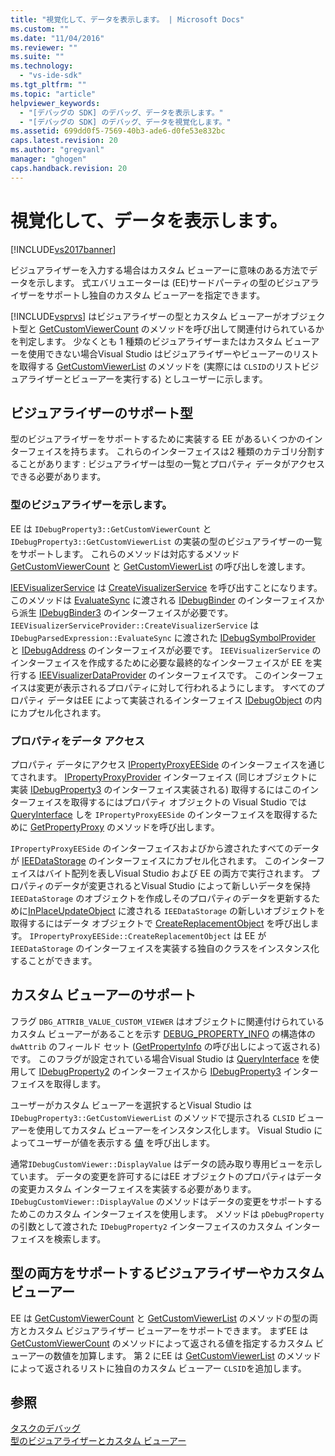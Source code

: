 ```yaml
---
title: "視覚化して、データを表示します。 | Microsoft Docs"
ms.custom: ""
ms.date: "11/04/2016"
ms.reviewer: ""
ms.suite: ""
ms.technology: 
  - "vs-ide-sdk"
ms.tgt_pltfrm: ""
ms.topic: "article"
helpviewer_keywords: 
  - "[デバッグの SDK] のデバッグ、データを表示します。"
  - "[デバッグの SDK] のデバッグ、データを視覚化します。"
ms.assetid: 699dd0f5-7569-40b3-ade6-d0fe53e832bc
caps.latest.revision: 20
ms.author: "gregvanl"
manager: "ghogen"
caps.handback.revision: 20
---
```

# 視覚化して、データを表示します。
[!INCLUDE[vs2017banner](../../code-quality/includes/vs2017banner.md)]

ビジュアライザーを入力する場合はカスタム ビューアーに意味のある方法でデータを示します。  式エバリュエーターは \(EE\)サードパーティの型のビジュアライザーをサポートし独自のカスタム ビューアーを指定できます。  
  
 [!INCLUDE[vsprvs](../../code-quality/includes/vsprvs_md.md)] はビジュアライザーの型とカスタム ビューアーがオブジェクト型と [GetCustomViewerCount](../Topic/IDebugProperty3::GetCustomViewerCount.md) のメソッドを呼び出して関連付けられているかを判定します。  少なくとも 1 種類のビジュアライザーまたはカスタム ビューアーを使用できない場合Visual Studio はビジュアライザーやビューアーのリストを取得する [GetCustomViewerList](../../extensibility/debugger/reference/idebugproperty3-getcustomviewerlist.md) のメソッドを \(実際には `CLSID`のリストビジュアライザーとビューアーを実行する\) としユーザーに示します。  
  
## ビジュアライザーのサポート型  
 型のビジュアライザーをサポートするために実装する EE があるいくつかのインターフェイスを持ちます。  これらのインターフェイスは2 種類のカテゴリ分割することがあります : ビジュアライザーは型の一覧とプロパティ データがアクセスできる必要があります。  
  
### 型のビジュアライザーを示します。  
 EE は `IDebugProperty3::GetCustomViewerCount` と `IDebugProperty3::GetCustomViewerList` の実装の型のビジュアライザーの一覧をサポートします。  これらのメソッドは対応するメソッド [GetCustomViewerCount](../../extensibility/debugger/reference/ieevisualizerservice-getcustomviewercount.md) と [GetCustomViewerList](../../extensibility/debugger/reference/ieevisualizerservice-getcustomviewerlist.md) の呼び出しを渡します。  
  
 [IEEVisualizerService](../../extensibility/debugger/reference/ieevisualizerservice.md) は [CreateVisualizerService](../../extensibility/debugger/reference/ieevisualizerserviceprovider-createvisualizerservice.md) を呼び出すことになります。  このメソッドは [EvaluateSync](../../extensibility/debugger/reference/idebugparsedexpression-evaluatesync.md) に渡される [IDebugBinder](../../extensibility/debugger/reference/idebugbinder.md) のインターフェイスから派生 [IDebugBinder3](../../extensibility/debugger/reference/idebugbinder3.md) のインターフェイスが必要です。  `IEEVisualizerServiceProvider::CreateVisualizerService` は`IDebugParsedExpression::EvaluateSync` に渡された [IDebugSymbolProvider](../../extensibility/debugger/reference/idebugsymbolprovider.md) と [IDebugAddress](../../extensibility/debugger/reference/idebugaddress.md) のインターフェイスが必要です。  `IEEVisualizerService` のインターフェイスを作成するために必要な最終的なインターフェイスが EE を実行する [IEEVisualizerDataProvider](../../extensibility/debugger/reference/ieevisualizerdataprovider.md) のインターフェイスです。  このインターフェイスは変更が表示されるプロパティに対して行われるようにします。  すべてのプロパティ データはEE によって実装されるインターフェイス [IDebugObject](../../extensibility/debugger/reference/idebugobject.md) の内にカプセル化されます。  
  
### プロパティをデータ アクセス  
 プロパティ データにアクセス [IPropertyProxyEESide](../../extensibility/debugger/reference/ipropertyproxyeeside.md) のインターフェイスを通じてされます。  [IPropertyProxyProvider](../../extensibility/debugger/reference/ipropertyproxyprovider.md) インターフェイス \(同じオブジェクトに実装 [IDebugProperty3](../../extensibility/debugger/reference/idebugproperty3.md) のインターフェイス実装される\) 取得するにはこのインターフェイスを取得するにはプロパティ オブジェクトの Visual Studio では [QueryInterface](/visual-cpp/atl/queryinterface) しを `IPropertyProxyEESide` のインターフェイスを取得するために [GetPropertyProxy](../../extensibility/debugger/reference/ipropertyproxyprovider-getpropertyproxy.md) のメソッドを呼び出します。  
  
 `IPropertyProxyEESide` のインターフェイスおよびから渡されたすべてのデータが [IEEDataStorage](../../extensibility/debugger/reference/ieedatastorage.md) のインターフェイスにカプセル化されます。  このインターフェイスはバイト配列を表しVisual Studio および EE の両方で実行されます。  プロパティのデータが変更されるとVisual Studio によって新しいデータを保持 `IEEDataStorage` のオブジェクトを作成しそのプロパティのデータを更新するために[InPlaceUpdateObject](../Topic/IPropertyProxyEESide::InPlaceUpdateObject.md) に渡される `IEEDataStorage` の新しいオブジェクトを取得するにはデータ オブジェクトで [CreateReplacementObject](../../extensibility/debugger/reference/ipropertyproxyeeside-createreplacementobject.md) を呼び出します。  `IPropertyProxyEESide::CreateReplacementObject` は EE が `IEEDataStorage` のインターフェイスを実装する独自のクラスをインスタンス化することができます。  
  
## カスタム ビューアーのサポート  
 フラグ `DBG_ATTRIB_VALUE_CUSTOM_VIEWER` はオブジェクトに関連付けられているカスタム ビューアーがあることを示す [DEBUG\_PROPERTY\_INFO](../../extensibility/debugger/reference/debug-property-info.md) の構造体の `dwAttrib` のフィールド セット \([GetPropertyInfo](../../extensibility/debugger/reference/idebugproperty2-getpropertyinfo.md) の呼び出しによって返される\) です。  このフラグが設定されている場合Visual Studio は [QueryInterface](/visual-cpp/atl/queryinterface) を使用して [IDebugProperty2](../../extensibility/debugger/reference/idebugproperty2.md) のインターフェイスから [IDebugProperty3](../../extensibility/debugger/reference/idebugproperty3.md) インターフェイスを取得します。  
  
 ユーザーがカスタム ビューアーを選択するとVisual Studio は `IDebugProperty3::GetCustomViewerList` のメソッドで提示される `CLSID` ビューアーを使用してカスタム ビューアーをインスタンス化します。  Visual Studio によってユーザーが値を表示する [値](../../extensibility/debugger/reference/idebugcustomviewer-displayvalue.md) を呼び出します。  
  
 通常`IDebugCustomViewer::DisplayValue` はデータの読み取り専用ビューを示しています。  データの変更を許可するにはEE オブジェクトのプロパティはデータの変更カスタム インターフェイスを実装する必要があります。  `IDebugCustomViewer::DisplayValue` のメソッドはデータの変更をサポートするためこのカスタム インターフェイスを使用します。  メソッドは `pDebugProperty` の引数として渡された `IDebugProperty2` インターフェイスのカスタム インターフェイスを検索します。  
  
## 型の両方をサポートするビジュアライザーやカスタム ビューアー  
 EE は [GetCustomViewerCount](../Topic/IDebugProperty3::GetCustomViewerCount.md) と [GetCustomViewerList](../../extensibility/debugger/reference/idebugproperty3-getcustomviewerlist.md) のメソッドの型の両方とカスタム ビジュアライザー ビューアーをサポートできます。  まずEE は[GetCustomViewerCount](../../extensibility/debugger/reference/ieevisualizerservice-getcustomviewercount.md) のメソッドによって返される値を指定するカスタム ビューアーの数値を加算します。  第 2 にEE は [GetCustomViewerList](../../extensibility/debugger/reference/ieevisualizerservice-getcustomviewerlist.md) のメソッドによって返されるリストに独自のカスタム ビューアー `CLSID`を追加します。  
  
## 参照  
 [タスクのデバッグ](../../extensibility/debugger/debugging-tasks.md)   
 [型のビジュアライザーとカスタム ビューアー](../../extensibility/debugger/type-visualizer-and-custom-viewer.md)